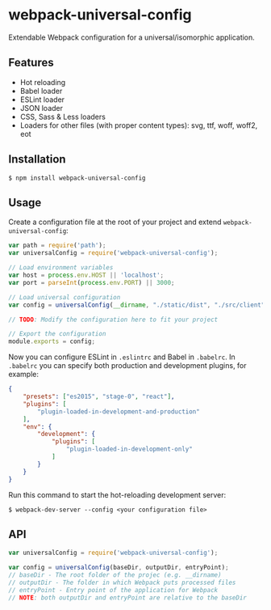 # webpack-universal-config

Extendable Webpack configuration for a universal/isomorphic application.

## Features
- Hot reloading
- Babel loader
- ESLint loader
- JSON loader
- CSS, Sass & Less loaders
- Loaders for other files (with proper content types): svg, ttf, woff, woff2, eot

## Installation
```
$ npm install webpack-universal-config
```

## Usage
Create a configuration file at the root of your project and extend `webpack-universal-config`:
```javascript
var path = require('path');
var universalConfig = require('webpack-universal-config');

// Load environment variables
var host = process.env.HOST || 'localhost';
var port = parseInt(process.env.PORT) || 3000;

// Load universal configuration
var config = universalConfig(__dirname, "./static/dist", "./src/client", host, port);

// TODO: Modify the configuration here to fit your project

// Export the configuration
module.exports = config;
```

Now you can configure ESLint in `.eslintrc` and Babel in `.babelrc`. In `.babelrc` you can specify both production and development plugins, for example:
```json
{
    "presets": ["es2015", "stage-0", "react"],
    "plugins": [
        "plugin-loaded-in-development-and-production"
    ],
    "env": {
        "development": {
            "plugins": [
                "plugin-loaded-in-development-only"
            ]
        }
    }
}
```

Run this command to start the hot-reloading development server:
```
$ webpack-dev-server --config <your configuration file>
```

## API
```javascript
var universalConfig = require('webpack-universal-config');

var config = universalConfig(baseDir, outputDir, entryPoint);
// baseDir - The root folder of the projec (e.g. __dirname)
// outputDir - The folder in which Webpack puts processed files
// entryPoint - Entry point of the application for Webpack
// NOTE: both outputDir and entryPoint are relative to the baseDir
```
